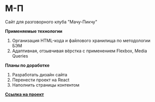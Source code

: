 # М-П

Сайт для разговорного клуба "Мачу-Пикчу"

**Применяемые технологии**
1. Организация HTML-кода и файлового хранилища по методологии БЭМ
2. Адаптивная, отзывчивая вёрстка с применением Flexbox, Media Queries

**Планы по доработке**
1. Разработать дизайн сайта
2. Перенести проект на React
3. Наполнить страницы контентом

**[Ссылка на проект](https://m-p.space)**